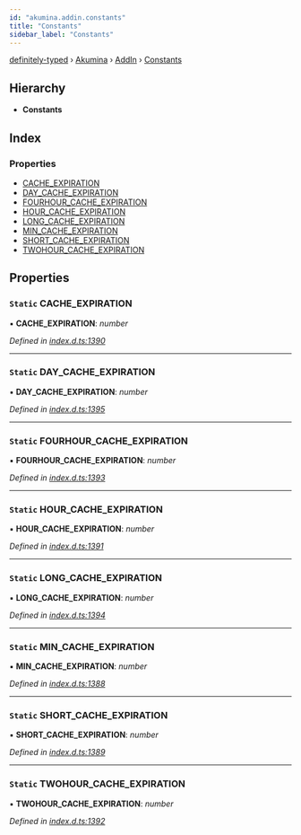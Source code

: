 ```yaml
---
id: "akumina.addin.constants"
title: "Constants"
sidebar_label: "Constants"
---
```


[definitely-typed](../index.md) › [Akumina](../modules/akumina.md) › [AddIn](../modules/akumina.addin.md) › [Constants](akumina.addin.constants.md)

## Hierarchy

* **Constants**

## Index

### Properties

* [CACHE_EXPIRATION](akumina.addin.constants.md#static-cache_expiration)
* [DAY_CACHE_EXPIRATION](akumina.addin.constants.md#static-day_cache_expiration)
* [FOURHOUR_CACHE_EXPIRATION](akumina.addin.constants.md#static-fourhour_cache_expiration)
* [HOUR_CACHE_EXPIRATION](akumina.addin.constants.md#static-hour_cache_expiration)
* [LONG_CACHE_EXPIRATION](akumina.addin.constants.md#static-long_cache_expiration)
* [MIN_CACHE_EXPIRATION](akumina.addin.constants.md#static-min_cache_expiration)
* [SHORT_CACHE_EXPIRATION](akumina.addin.constants.md#static-short_cache_expiration)
* [TWOHOUR_CACHE_EXPIRATION](akumina.addin.constants.md#static-twohour_cache_expiration)

## Properties

### `Static` CACHE_EXPIRATION

▪ **CACHE_EXPIRATION**: *number*

*Defined in [index.d.ts:1390](https://github.com/DefinitelyTyped/DefinitelyTyped/blob/0b97a539e8/types/akumina-core/index.d.ts#L1390)*

___

### `Static` DAY_CACHE_EXPIRATION

▪ **DAY_CACHE_EXPIRATION**: *number*

*Defined in [index.d.ts:1395](https://github.com/DefinitelyTyped/DefinitelyTyped/blob/0b97a539e8/types/akumina-core/index.d.ts#L1395)*

___

### `Static` FOURHOUR_CACHE_EXPIRATION

▪ **FOURHOUR_CACHE_EXPIRATION**: *number*

*Defined in [index.d.ts:1393](https://github.com/DefinitelyTyped/DefinitelyTyped/blob/0b97a539e8/types/akumina-core/index.d.ts#L1393)*

___

### `Static` HOUR_CACHE_EXPIRATION

▪ **HOUR_CACHE_EXPIRATION**: *number*

*Defined in [index.d.ts:1391](https://github.com/DefinitelyTyped/DefinitelyTyped/blob/0b97a539e8/types/akumina-core/index.d.ts#L1391)*

___

### `Static` LONG_CACHE_EXPIRATION

▪ **LONG_CACHE_EXPIRATION**: *number*

*Defined in [index.d.ts:1394](https://github.com/DefinitelyTyped/DefinitelyTyped/blob/0b97a539e8/types/akumina-core/index.d.ts#L1394)*

___

### `Static` MIN_CACHE_EXPIRATION

▪ **MIN_CACHE_EXPIRATION**: *number*

*Defined in [index.d.ts:1388](https://github.com/DefinitelyTyped/DefinitelyTyped/blob/0b97a539e8/types/akumina-core/index.d.ts#L1388)*

___

### `Static` SHORT_CACHE_EXPIRATION

▪ **SHORT_CACHE_EXPIRATION**: *number*

*Defined in [index.d.ts:1389](https://github.com/DefinitelyTyped/DefinitelyTyped/blob/0b97a539e8/types/akumina-core/index.d.ts#L1389)*

___

### `Static` TWOHOUR_CACHE_EXPIRATION

▪ **TWOHOUR_CACHE_EXPIRATION**: *number*

*Defined in [index.d.ts:1392](https://github.com/DefinitelyTyped/DefinitelyTyped/blob/0b97a539e8/types/akumina-core/index.d.ts#L1392)*
